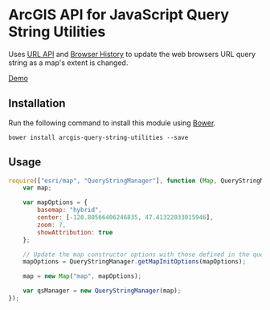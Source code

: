 ﻿ArcGIS API for JavaScript Query String Utilities
================================================

Uses [URL API] and [Browser History] to update the web browsers URL query string as a map's extent is changed.

[Demo](http://wsdot-gis.github.com/arcgis-query-string-utilities/demo/)


Installation
------------
Run the following command to install this module using [Bower].

    bower install arcgis-query-string-utilities --save


Usage
-----

```javascript
require(["esri/map", "QueryStringManager"], function (Map, QueryStringManager) {
    var map;

    var mapOptions = {
        basemap: "hybrid",
        center: [-120.80566406246835, 47.41322033015946],
        zoom: 7,
        showAttribution: true
    };

    // Update the map constructor options with those defined in the query string.
    mapOptions = QueryStringManager.getMapInitOptions(mapOptions);

    map = new Map("map", mapOptions);

    var qsManager = new QueryStringManager(map);
});
```

[Bower]:http://bower.io
[Browser History]:https://developer.mozilla.org/en-US/docs/Web/Guide/API/DOM/Manipulating_the_browser_history
[URL API]:https://url.spec.whatwg.org/#api
